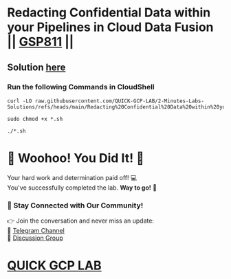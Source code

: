 # Redacting Confidential Data within your Pipelines in Cloud Data Fusion || [GSP811](https://www.cloudskillsboost.google/focuses/12373?parent=catalog) ||

## Solution [here](https://youtu.be/GbrVmFi-SgI)

### Run the following Commands in CloudShell

```
curl -LO raw.githubusercontent.com/QUICK-GCP-LAB/2-Minutes-Labs-Solutions/refs/heads/main/Redacting%20Confidential%20Data%20within%20your%20Pipelines%20in%20Cloud%20Data%20Fusion/gsp811.sh

sudo chmod +x *.sh

./*.sh
```

# 🎉 Woohoo! You Did It! 🎉  

Your hard work and determination paid off! 💻  
You've successfully completed the lab. **Way to go!** 🚀

### 💬 Stay Connected with Our Community!  
👉 Join the conversation and never miss an update:  
📢 [Telegram Channel](https://t.me/quickgcplab)  
👥 [Discussion Group](https://t.me/quickgcplabchats)  

# [QUICK GCP LAB](https://www.youtube.com/@quickgcplab)
